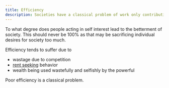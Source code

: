 ```yaml
---
title: Efficiency
description: Societies have a classical problem of work only contributing to the greater good in a limited way. This can be thought of as an efficiency problem.
---
```


To what degree does people acting in self interest lead to the betterment of society. This should never be 100% as that may be sacrificing individual desires for society too much.

Efficiency tends to suffer due to

* wastage due to competition
* [rent seeking](https://en.wikipedia.org/wiki/Rent-seeking) behavior
* wealth being used wastefully and selfishly by the powerful

Poor efficiency is a classical problem.
